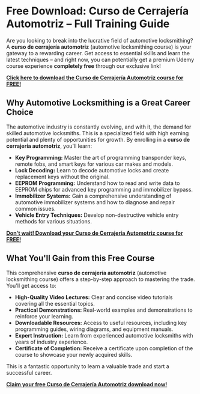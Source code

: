 # Free Download: Curso de Cerrajería Automotriz – Full Training Guide

Are you looking to break into the lucrative field of automotive locksmithing? A **curso de cerrajería automotriz** (automotive locksmithing course) is your gateway to a rewarding career. Get access to essential skills and learn the latest techniques – and right now, you can potentially get a premium Udemy course experience **completely free** through our exclusive link!

[**Click here to download the Curso de Cerrajería Automotriz course for FREE!**](https://udemywork.com/curso-de-cerrajeria-automotriz)

## Why Automotive Locksmithing is a Great Career Choice

The automotive industry is constantly evolving, and with it, the demand for skilled automotive locksmiths. This is a specialized field with high earning potential and plenty of opportunities for growth. By enrolling in a **curso de cerrajería automotriz**, you'll learn:

*   **Key Programming:** Master the art of programming transponder keys, remote fobs, and smart keys for various car makes and models.
*   **Lock Decoding:** Learn to decode automotive locks and create replacement keys without the original.
*   **EEPROM Programming:** Understand how to read and write data to EEPROM chips for advanced key programming and immobilizer bypass.
*   **Immobilizer Systems:** Gain a comprehensive understanding of automotive immobilizer systems and how to diagnose and repair common issues.
*   **Vehicle Entry Techniques:** Develop non-destructive vehicle entry methods for various situations.

[**Don't wait! Download your Curso de Cerrajería Automotriz course for FREE!**](https://udemywork.com/curso-de-cerrajeria-automotriz)

## What You'll Gain from this Free Course

This comprehensive **curso de cerrajería automotriz** (automotive locksmithing course) offers a step-by-step approach to mastering the trade. You'll get access to:

*   **High-Quality Video Lectures:** Clear and concise video tutorials covering all the essential topics.
*   **Practical Demonstrations:** Real-world examples and demonstrations to reinforce your learning.
*   **Downloadable Resources:** Access to useful resources, including key programming guides, wiring diagrams, and equipment manuals.
*   **Expert Instruction:** Learn from experienced automotive locksmiths with years of industry experience.
*   **Certificate of Completion:** Receive a certificate upon completion of the course to showcase your newly acquired skills.

This is a fantastic opportunity to learn a valuable trade and start a successful career.

[**Claim your free Curso de Cerrajería Automotriz download now!**](https://udemywork.com/curso-de-cerrajeria-automotriz)
